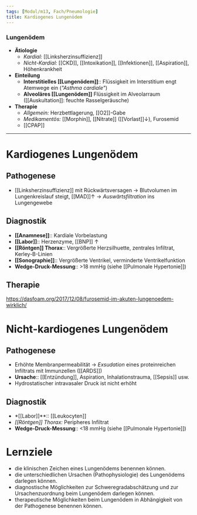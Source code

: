 ```yaml
---
tags: [Modul/m13, Fach/Pneumologie]
title: Kardiogenes Lungenödem
---
```

### Lungenödem
- **Ätiologie**
	- *Kardial:* [[Linksherzinsuffizienz]]
	- *Nicht-Kardial:* [[CKD]], [[Intoxikation]], [[Infektionen]], [[Aspiration]], Höhenkrankheit
- **Einteilung**
	- **Interstitielles [[Lungenödem]]**:: Flüssigkeit im Interstitium engt Atemwege ein (*"Asthma cardiale"*)
	- **Alveoläres [[Lungenödem]]** Flüssigkeit im Alveolarraum ([[Auskultation]]: feuchte Rasselgeräusche)
- **Therapie**
	- *Allgemein:* Herzbettlagerung, [[O2]]-Gabe
	- *Medikamentös:* [[Morphin]], [[Nitrate]] ([[Vorlast]]↓), Furosemid
	- [[CPAP]]





---


# Kardiogenes Lungenödem
## Pathogenese
- [[Linksherzinsuffizienz]] mit Rückwärtsversagen → Blutvolumen im Lungenkreislauf steigt, [[MAD]]↑ → *Auswärtsfiltration* ins Lungengewebe

## Diagnostik
- **[[Anamnese]]**:: Kardiale Vorbelastung
- **[[Labor]]**:: Herzenzyme, [[BNP]] ↑ 
- **[[Röntgen]] Thorax**:: Vergrößerte Herzsilhuette, zentrales Infiltrat, Kerley-B-Linien
- **[[Sonographie]]**:: Vergrößerte Ventrikel, verminderte Ventrikelfunktion
- **Wedge-Druck-Messung**:: >18 mmHg (siehe [[Pulmonale Hypertonie]])

## Therapie
https://dasfoam.org/2017/12/08/furosemid-im-akuten-lungenoedem-wirklich/

# Nicht-kardiogenes Lungenödem
## Pathogenese
- Erhöhte Membranpermeabilität → *Exsudation* eines proteinreichen Infiltrats mit Immunzellen ([[ARDS]])
- **Ursache**:: [[Entzündung]], Aspiration, Inhalationstrauma, [[Sepsis]] usw.
- Hydrostatischer intravasaler Druck ist nicht erhöht
## Diagnostik
- *[[Labor]]**:: [[Leukocyten]]
- *[[Röntgen]] Thorax:* Peripheres Infiltrat
- **Wedge-Druck-Messung**:: <18 mmHg (siehe [[Pulmonale Hypertonie]])

# Lernziele
- die klinischen Zeichen eines Lungenödems benennen können.
- die unterschiedlichen Ursachen (Pathophysiologie) des Lungenödems darlegen können.
- diagnostische Möglichkeiten zur Schweregradabschätzung und zur Ursachenzuordnung beim Lungenödem darlegen können.
- therapeutische Möglichkeiten beim Lungenödem in Abhängigkeit von der Pathogenese benennen können.

